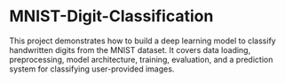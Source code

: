 # MNIST-Digit-Classification
This project demonstrates how to build a deep learning model to classify handwritten digits from the MNIST dataset. It covers data loading, preprocessing, model architecture, training, evaluation, and a prediction system for classifying user-provided images.
